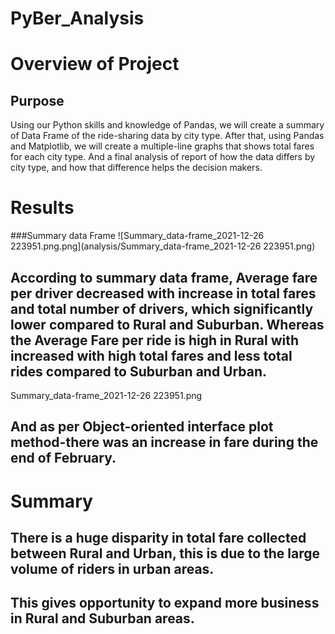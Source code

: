 # PyBer_Analysis
# Overview of Project
## Purpose
Using our Python skills and knowledge of Pandas, we will create a summary of Data Frame of the ride-sharing data by city type. After that, using Pandas and Matplotlib, we will create a multiple-line graphs that shows total fares for each city type. And a final analysis of report of how the data differs by city type, and how that difference helps the decision makers.
# Results
   ###Summary data Frame 
![Summary_data-frame_2021-12-26 223951.png.png](analysis/Summary_data-frame_2021-12-26 223951.png)
## According to summary data frame, Average fare per driver decreased with increase in total fares and total number of drivers, which significantly lower compared to Rural and Suburban. Whereas the Average Fare per ride is high in Rural with increased with high total fares and less total rides compared to Suburban and Urban.

Summary_data-frame_2021-12-26 223951.png


## And as per Object-oriented interface plot method-there was an increase in fare during the end of February.

# Summary

## There is a huge disparity in total fare collected between Rural and Urban, this is due to the large volume of riders in urban areas. 

## This gives opportunity to expand more business in Rural and Suburban areas.

